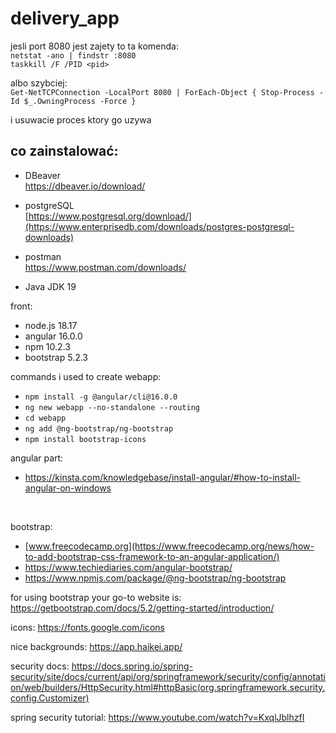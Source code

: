 # delivery_app
 jesli port 8080 jest zajety to ta komenda: <br>
 ```netstat -ano | findstr :8080``` <br>
 ```taskkill /F /PID <pid>``` <br>

albo szybciej: <br>
```Get-NetTCPConnection -LocalPort 8080 | ForEach-Object { Stop-Process -Id $_.OwningProcess -Force }```

 i usuwacie proces ktory go uzywa <br>

## co zainstalować: 
- DBeaver <br>
https://dbeaver.io/download/

- postgreSQL <br>
[https://www.postgresql.org/download/](https://www.enterprisedb.com/downloads/postgres-postgresql-downloads)

- postman <br>
https://www.postman.com/downloads/

- Java JDK 19


front:
- node.js 18.17
- angular 16.0.0
- npm 10.2.3
- bootstrap 5.2.3 

commands i used to create webapp:
- ```npm install -g @angular/cli@16.0.0```
- ```ng new webapp --no-standalone --routing```
- ```cd webapp```
- ```ng add @ng-bootstrap/ng-bootstrap```
- ```npm install bootstrap-icons```
  
angular part: <br>
- https://kinsta.com/knowledgebase/install-angular/#how-to-install-angular-on-windows

<br>

bootstrap:
- [www.freecodecamp.org](https://www.freecodecamp.org/news/how-to-add-bootstrap-css-framework-to-an-angular-application/)
- https://www.techiediaries.com/angular-bootstrap/
- https://www.npmjs.com/package/@ng-bootstrap/ng-bootstrap

for using bootstrap your go-to website is: <br>
https://getbootstrap.com/docs/5.2/getting-started/introduction/

icons: https://fonts.google.com/icons

nice backgrounds: https://app.haikei.app/

security docs:
https://docs.spring.io/spring-security/site/docs/current/api/org/springframework/security/config/annotation/web/builders/HttpSecurity.html#httpBasic(org.springframework.security.config.Customizer)

spring security tutorial:
https://www.youtube.com/watch?v=KxqlJblhzfI
